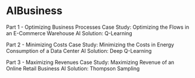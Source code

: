 # AIBusiness

Part 1 - Optimizing Business Processes
Case Study: Optimizing the Flows in an E-Commerce Warehouse
AI Solution: Q-Learning

Part 2 - Minimizing Costs
Case Study: Minimizing the Costs in Energy Consumption of a Data Center
AI Solution: Deep Q-Learning

Part 3 - Maximizing Revenues
Case Study: Maximizing Revenue of an Online Retail Business
AI Solution: Thompson Sampling
